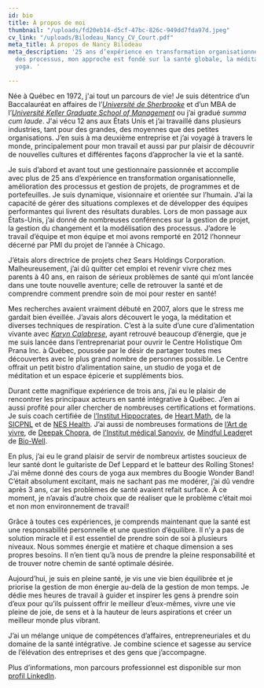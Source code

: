 ```yaml
---
id: bio
title: À propos de moi
thumbnail: "/uploads/fd20eb14-d5cf-47bc-826c-949dd7fda97d.jpeg"
cv_link: "/uploads/Bilodeau_Nancy_CV_Court.pdf"
meta_title: À propos de Nancy Bilodeau
meta_description: '25 ans d’expérience en transformation organisationnelle et amélioration
  des processus, mon approche est fondé sur la santé globale, la méditation et le
  yoga. '

---
```

Née à Québec en 1972, j'ai tout un parcours de vie! Je suis détentrice d’un Baccalauréat en affaires de l’[_Université de Sherbrooke_](https://www.usherbrooke.ca/) et d’un MBA de l’[_Université Keller Graduate School of Management_](https://www.keller.edu/) ou j’ai gradué _summa cum laude_. J'ai vécu 12 ans aux États Unis et j’ai travaillé dans plusieurs industries, tant pour des grandes, des moyennes que des petites organisations. J’en suis à ma deuxième entreprise et j’ai voyagé à travers le monde, principalement pour mon travail et aussi par pur plaisir de découvrir de nouvelles cultures et différentes façons d’approcher la vie et la santé.

Je suis d’abord et avant tout une gestionnaire passionnée et accomplie avec plus de 25 ans d’expérience en transformation organisationnelle, amélioration des processus et gestion de projets, de programmes et de portefeuilles. Je suis dynamique, visionnaire et orientée sur l’humain. J’ai la capacité de gérer des situations complexes et de développer des équipes performantes qui livrent des résultats durables. Lors de mon passage aux États-Unis, j’ai donné de nombreuses conférences sur la gestion de projet, la gestion du changement et la modélisation des processus. J’adore le travail d’équipe et mon équipe et moi avons remporté en 2012 l’honneur décerné par PMI du projet de l’année à Chicago.

J’étais alors directrice de projets chez Sears Holdings Corporation. Malheureusement, j’ai dû quitter cet emploi et revenir vivre chez mes parents à 40 ans, en raison de sérieux problèmes de santé qui m’ont lancée dans une toute nouvelle aventure; celle de retrouver la santé et de comprendre comment prendre soin de moi pour rester en santé!

Mes recherches avaient vraiment débuté en 2007, alors que le stress me gardait bien éveillée. J’avais alors découvert le yoga, la méditation et diverses techniques de respiration. C’est à la suite d’une cure d’alimentation vivante avec [_Karyn Calabrese_](https://karynraw.com/), ayant retrouvé beaucoup d’énergie, que je me suis lancée dans l’entreprenariat pour ouvrir le Centre Holistique Om Prana Inc. à Québec, poussée par le désir de partager toutes mes découvertes avec le plus grand nombre de personnes possible. Le Centre offrait un petit bistro d’alimentation saine, un studio de yoga et de méditation et un espace épicerie et suppléments bios.

Durant cette magnifique expérience de trois ans, j’ai eu le plaisir de rencontrer les principaux acteurs en santé intégrative à Québec. J’en ai aussi profité pour aller chercher de nombreuses certifications et formations. Je suis coach certifiée de [l’Institut Hippocrates](https://hippocratesinst.org/), de [Heart Math](https://www.heartmath.org/), de la [SICPNL](https://sicpnl.org/) et de [NES Health](https://www.neshealth.com/en/). J’ai aussi de nombreuses formations de [l’Art de vivre](https://www.artofliving.org/ca-en), de [Deepak Chopra](https://www.deepakchopra.com/), de [l’Institut médical Sanoviv](https://www.sanoviv.com/), de [Mindful Leader](https://www.mindfulleader.org/)et de [Bio-Well](https://www.bio-well.com/).

En plus, j’ai eu le grand plaisir de servir de nombreux artistes soucieux de leur santé dont le guitariste de Def Leppard et le batteur des Rolling Stones! J’ai même donné des cours de yoga aux membres du Boogie Wonder Band! C’était absolument excitant, mais ne sachant pas me modérer, j’ai dû vendre après 3 ans, car les problèmes de santé avaient refait surface. À ce moment, je n’avais d’autre choix que de réaliser que le problème c’était moi et non mon environnement de travail!

Grâce à toutes ces expériences, je comprends maintenant que la santé est une responsabilité personnelle et une question d’équilibre. Il n’y a pas de solution miracle et il est essentiel de prendre soin de soi à plusieurs niveaux. Nous sommes énergie et matière et chaque dimension a ses propres besoins. Il n’en tient qu’à nous de prendre la pleine responsabilité et de trouver notre chemin de santé optimale désirée.

Aujourd’hui, je suis en pleine santé, je vis une vie bien équilibrée et je priorise la gestion de mon énergie au-delà de la gestion de mon temps. Je dédie mes heures de travail à guider et inspirer les gens à prendre soin d’eux pour qu’ils puissent offrir le meilleur d’eux-mêmes, vivre une vie pleine de joie, de sens et à la hauteur de leurs aspirations et créer un meilleur monde plus vibrant.

J’ai un mélange unique de compétences d’affaires, entrepreneuriales et du domaine de la santé intégrative. Je combine science et sagesse au service de l’élévation des entreprises et des gens que j’accompagne.

Plus d’informations, mon parcours professionnel est disponible sur mon [profil LinkedIn](https://ca.linkedin.com/in/nancybilodeau).